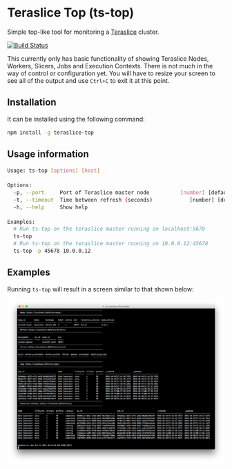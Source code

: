# Teraslice Top (ts-top)

Simple top-like tool for monitoring a [Teraslice](https://github.com/terascope/teraslice)
cluster.

[![Build Status](https://travis-ci.org/godber/teraslice-top.svg?branch=master)](https://travis-ci.org/godber/teraslice-top)

This currently only has basic functionality of showing Teraslice Nodes, Workers,
Slicers, Jobs and Execution Contexts.  There is not much in the way of control
or configuration yet.  You will have to resize your screen to see all of the
output and use `Ctrl+C` to exit it at this point.

## Installation

It can be installed using the following command:

```bash
npm install -g teraslice-top
```

## Usage information

```bash
Usage: ts-top [options] [host]

Options:
  -p, --port     Port of Teraslice master node          [number] [default: 5678]
  -t, --timeout  Time between refresh (seconds)            [number] [default: 2]
  -h, --help     Show help                                             [boolean]

Examples:
  # Run ts-top on the teraslice master running on localhost:5678
  ts-top
  # Run ts-top on the teraslice master running on 10.0.0.12:45678
  ts-top -p 45678 10.0.0.12
```

## Examples

Running `ts-top` will result in a screen similar to that shown below:

<img src="tstop.png" alt="Teraslice Top Screenshot">
